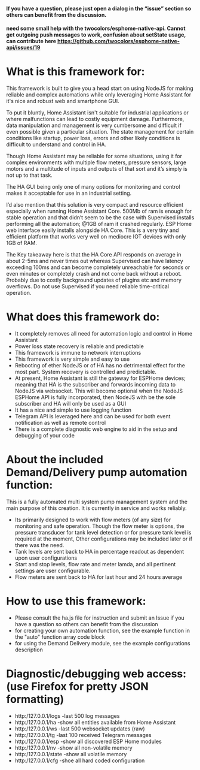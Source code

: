 #### If you have a question, please just open a dialog in the “issue” section so others can benefit from the discussion. 

#### need some small help with the twocolors/esphome-native-api. Cannot get outgoing push messages to work, confusion about setState usage, can contribute here https://github.com/twocolors/esphome-native-api/issues/19 


# What is this framework for:

This framework is built to give you a head start on using NodeJS for making reliable and complex automations while only leveraging Home Assistant for it's nice and robust web and smartphone GUI. 

To put it bluntly, Home Assistant isn't suitable for industrial applications or where malfunctions can lead to costly equipment damage. Furthermore, data manipulation and management is very cumbersome and difficult if even possible given a particular situation. The state management for certain conditions like startup, power loss, errors and other likely conditions is difficult to understand and control in HA. 

Though Home Assistant may be reliable for some situations, using it for complex environments with multiple flow meters, pressure sensors, large motors and a multitude of inputs and outputs of that sort and it’s simply is not up to that task. 

The HA GUI being only one of many options for monitoring and control makes it acceptable for use in an industrial setting. 

I’d also mention that this solution is very compact and resource efficient especially when running Home Assistant Core. 500Mb of ram is enough for stable operation and that didn’t seem to be the case with Supervised installs performing all the automation; @1GB of ram it crashed regularly. ESP Home web interface easily installs alongside HA Core. This is a very tiny and efficient platform that works very well on mediocre IOT devices with only 1GB of RAM.

The Key takeaway here is that the HA Core API responds on average in about 2-5ms and never times out whereas Supervised can have latency exceeding 100ms and can become completely unreachable for seconds or even minutes or completely crash and not come back without a reboot. Probably due to costly background updates of plugins etc and memory overflows. Do not use Supervised if you need reliable time-critical operation. 


# What does this framework do:

* It completely removes all need for automation logic and control in Home Assistant
* Power loss state recovery is reliable and predictable
* This framework is immune to network interruptions
* This framework is very simple and easy to use
* Rebooting of ether NodeJS or of HA has no detrimental effect for the most part. System recovery is controlled and predictable. 
* At present, Home Assistant is still the gateway for ESPHome devices; meaning that HA is the subscriber and forwards incoming data to NodeJS via websocket. This will become optional when the NodeJS ESPHome API is fully incorporated, then NodeJS with be the sole subscriber and HA will only be used as a GUI
* It has a nice and simple to use logging function
* Telegram API is leveraged here and can be used for both event notification as well as remote control
* There is a complete diagnostic web engine to aid in the setup and debugging of your code

# About the included Demand/Delivery pump automation function:

This is a fully automated multi system pump management system and the main purpose of this creation. It is currently in service and works reliably. 

* Its primarily designed to work with flow meters (of any size) for monitoring and safe operation. Though the flow meter is options, the pressure transducer for tank level detection or for pressure tank level is required at the moment, Other configurations may be included later or if there was the need.
* Tank levels are sent back to HA in percentage readout as dependent upon user configurations
* Start and stop levels, flow rate and meter lamda, and all pertinent settings are user configurable.
* Flow meters are sent back to HA for last hour and 24 hours average



# How to use this framework:

* Please consult the ha.js file for instruction and submit an Issue if you have a question so others can benefit from the discussion
* for creating your own automation function, see the example function in the "auto" function array code block
* for using the Demand Delivery module, see the example configurations description

# Diagnostic/debugging web access: (use Firefox for pretty JSON formatting)

* http:/127.0.0.1/logs      -last 500 log messages
* http:/127.0.0.1/ha        -show all entities available from Home Assistant
* http:/127.0.0.1/ws        -last 500 websocket updates (raw)
* http:/127.0.0.1/tg        -last 100 received Telegram messages 
* http:/127.0.0.1/esp       -show all discovered ESP Home modules
* http:/127.0.0.1/nv        -show all non-volatile memory
* http:/127.0.0.1/state     -show all volatile memory
* http:/127.0.0.1/cfg       -shoe all hard coded configuration
